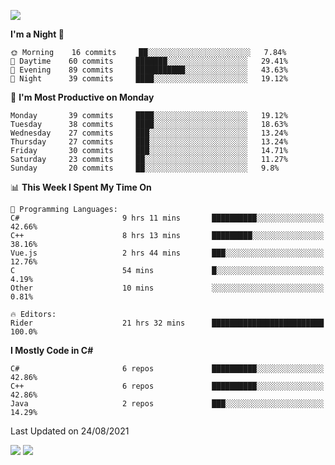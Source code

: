 ![](https://komarev.com/ghpvc/?username=lilpidgey&color=red)
<!--START_SECTION:waka-->
**I'm a Night 🦉** 

```text
🌞 Morning    16 commits     ██░░░░░░░░░░░░░░░░░░░░░░░   7.84% 
🌆 Daytime    60 commits     ███████░░░░░░░░░░░░░░░░░░   29.41% 
🌃 Evening    89 commits     ███████████░░░░░░░░░░░░░░   43.63% 
🌙 Night      39 commits     ████░░░░░░░░░░░░░░░░░░░░░   19.12%

```
📅 **I'm Most Productive on Monday** 

```text
Monday       39 commits     ████░░░░░░░░░░░░░░░░░░░░░   19.12% 
Tuesday      38 commits     ████░░░░░░░░░░░░░░░░░░░░░   18.63% 
Wednesday    27 commits     ███░░░░░░░░░░░░░░░░░░░░░░   13.24% 
Thursday     27 commits     ███░░░░░░░░░░░░░░░░░░░░░░   13.24% 
Friday       30 commits     ███░░░░░░░░░░░░░░░░░░░░░░   14.71% 
Saturday     23 commits     ██░░░░░░░░░░░░░░░░░░░░░░░   11.27% 
Sunday       20 commits     ██░░░░░░░░░░░░░░░░░░░░░░░   9.8%

```


📊 **This Week I Spent My Time On** 

```text
💬 Programming Languages: 
C#                       9 hrs 11 mins       ██████████░░░░░░░░░░░░░░░   42.66% 
C++                      8 hrs 13 mins       █████████░░░░░░░░░░░░░░░░   38.16% 
Vue.js                   2 hrs 44 mins       ███░░░░░░░░░░░░░░░░░░░░░░   12.76% 
C                        54 mins             █░░░░░░░░░░░░░░░░░░░░░░░░   4.19% 
Other                    10 mins             ░░░░░░░░░░░░░░░░░░░░░░░░░   0.81%

🔥 Editors: 
Rider                    21 hrs 32 mins      █████████████████████████   100.0%

```

**I Mostly Code in C#** 

```text
C#                       6 repos             ██████████░░░░░░░░░░░░░░░   42.86% 
C++                      6 repos             ██████████░░░░░░░░░░░░░░░   42.86% 
Java                     2 repos             ███░░░░░░░░░░░░░░░░░░░░░░   14.29%

```



 Last Updated on 24/08/2021
<!--END_SECTION:waka-->
![](https://hit.yhype.me/github/profile?user_id=42968544)
![](https://komarev.com/ghpvc/?lilpidgey)
